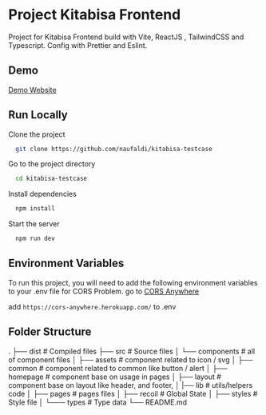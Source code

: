 # Project Kitabisa Frontend

Project for Kitabisa Frontend build with Vite, ReactJS , TailwindCSS and Typescript. Config with Prettier and Eslint.

## Demo

[Demo Website](kita-bisa.vercel.app)

## Run Locally

Clone the project

```bash
  git clone https://github.com/naufaldi/kitabisa-testcase
```

Go to the project directory

```bash
  cd kitabisa-testcase
```

Install dependencies

```bash
  npm install
```

Start the server

```bash
  npm run dev
```

## Environment Variables

To run this project, you will need to add the following environment variables to your .env file for CORS Problem.
go to [CORS Anywhere](https://cors-anywhere.herokuapp.com/)

add `https://cors-anywhere.herokuapp.com/` to .env

## Folder Structure
.
├── dist                    # Compiled files 
├── src                     # Source files 
│   └── components          # all of component files
│       ├── assets          # component related to icon / svg
│       ├── common          # component related to common like button / alert
│       ├── homepage        # component base on usage in pages 
│       ├── layout          # component base on layout like header, and footer,
│   |── lib                 # utils/helpers code
│   ├── pages               # pages files
│   ├── recoil              # Global State
│   ├── styles              # Style file
│   └─── types               # Type data 
└── README.md

